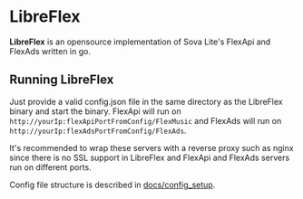 # LibreFlex
**LibreFlex** is an opensource implementation of Sova Lite's FlexApi and FlexAds written in go.

## Running LibreFlex
Just provide a valid config.json file in the same directory as the LibreFlex binary and start the binary. FlexApi will run on `http://yourIp:flexApiPortFromConfig/FlexMusic` and FlexAds will run on `http://yourIp:flexAdsPortFromConfig/FlexAds`.  

It's recommended to wrap these servers with a reverse proxy such as nginx since there is no SSL support in LibreFlex and FlexApi and FlexAds servers run on different ports.  

Config file structure is described in [docs/config_setup](docs/config_setup.md).